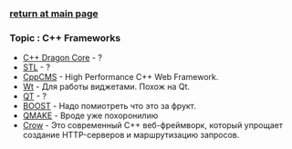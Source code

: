 ### [return at main page](../README.md)

### Topic : C++ Frameworks
* [C++ Dragon Core](FRAMEWORKS/DRAGON_CORE/DRAGON_CORE.md) - ?
* [STL](FRAMEWORKS/STL/STL.md) - ?
* [CppCMS](FRAMEWORKS/CPP_CMS.md) - High Performance C++ Web Framework.
* [Wt](FRAMEWORKS/Wt/WT.md) - Для работы виджетами. Похож на Qt.
* [QT](FRAMEWORKS/QT/QT.md) - ?
* [BOOST](FRAMEWORKS/BOOST/BOOST.md) - Надо помиотреть что это за фрукт.
* [QMAKE](FRAMEWORKS/QMAKE/QMAKE.nd) - Вроде уже похоронилию
* [Crow](FRAMEWORKS/CROW/CROW.md) - Это современный C++ веб-фреймворк, который упрощает создание HTTP-серверов и маршрутизацию запросов.


